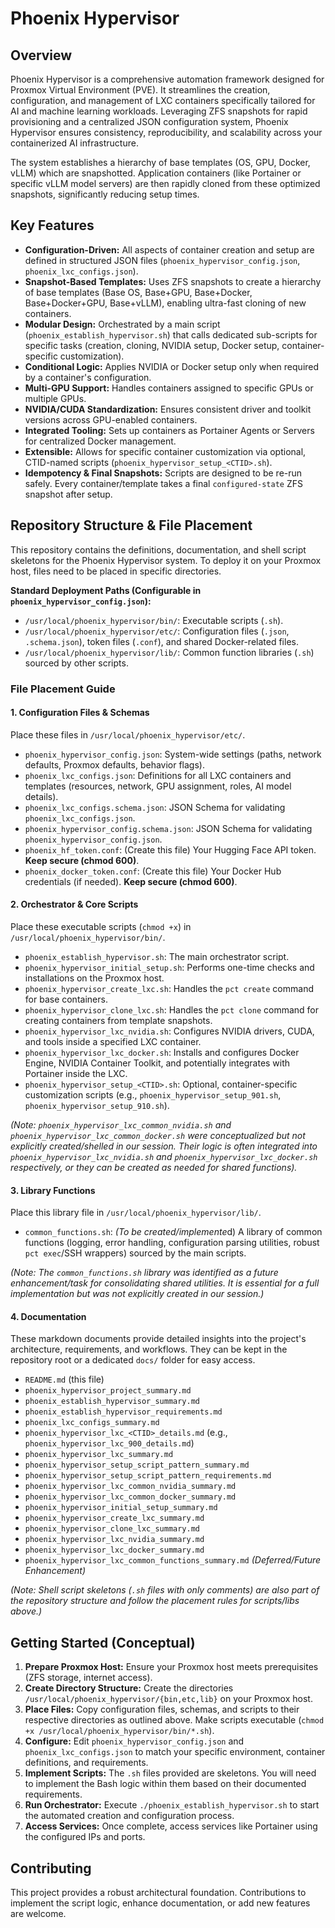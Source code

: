 # Phoenix Hypervisor

## Overview

Phoenix Hypervisor is a comprehensive automation framework designed for Proxmox Virtual Environment (PVE). It streamlines the creation, configuration, and management of LXC containers specifically tailored for AI and machine learning workloads. Leveraging ZFS snapshots for rapid provisioning and a centralized JSON configuration system, Phoenix Hypervisor ensures consistency, reproducibility, and scalability across your containerized AI infrastructure.

The system establishes a hierarchy of base templates (OS, GPU, Docker, vLLM) which are snapshotted. Application containers (like Portainer or specific vLLM model servers) are then rapidly cloned from these optimized snapshots, significantly reducing setup times.

## Key Features

*   **Configuration-Driven:** All aspects of container creation and setup are defined in structured JSON files (`phoenix_hypervisor_config.json`, `phoenix_lxc_configs.json`).
*   **Snapshot-Based Templates:** Uses ZFS snapshots to create a hierarchy of base templates (Base OS, Base+GPU, Base+Docker, Base+Docker+GPU, Base+vLLM), enabling ultra-fast cloning of new containers.
*   **Modular Design:** Orchestrated by a main script (`phoenix_establish_hypervisor.sh`) that calls dedicated sub-scripts for specific tasks (creation, cloning, NVIDIA setup, Docker setup, container-specific customization).
*   **Conditional Logic:** Applies NVIDIA or Docker setup only when required by a container's configuration.
*   **Multi-GPU Support:** Handles containers assigned to specific GPUs or multiple GPUs.
*   **NVIDIA/CUDA Standardization:** Ensures consistent driver and toolkit versions across GPU-enabled containers.
*   **Integrated Tooling:** Sets up containers as Portainer Agents or Servers for centralized Docker management.
*   **Extensible:** Allows for specific container customization via optional, CTID-named scripts (`phoenix_hypervisor_setup_<CTID>.sh`).
*   **Idempotency & Final Snapshots:** Scripts are designed to be re-run safely. Every container/template takes a final `configured-state` ZFS snapshot after setup.

## Repository Structure & File Placement

This repository contains the definitions, documentation, and shell script skeletons for the Phoenix Hypervisor system. To deploy it on your Proxmox host, files need to be placed in specific directories.

**Standard Deployment Paths (Configurable in `phoenix_hypervisor_config.json`):**

*   `/usr/local/phoenix_hypervisor/bin/`: Executable scripts (`.sh`).
*   `/usr/local/phoenix_hypervisor/etc/`: Configuration files (`.json`, `.schema.json`), token files (`.conf`), and shared Docker-related files.
*   `/usr/local/phoenix_hypervisor/lib/`: Common function libraries (`.sh`) sourced by other scripts.

### File Placement Guide

#### 1. Configuration Files & Schemas

Place these files in `/usr/local/phoenix_hypervisor/etc/`.

*   `phoenix_hypervisor_config.json`: System-wide settings (paths, network defaults, Proxmox defaults, behavior flags).
*   `phoenix_lxc_configs.json`: Definitions for all LXC containers and templates (resources, network, GPU assignment, roles, AI model details).
*   `phoenix_lxc_configs.schema.json`: JSON Schema for validating `phoenix_lxc_configs.json`.
*   `phoenix_hypervisor_config.schema.json`: JSON Schema for validating `phoenix_hypervisor_config.json`.
*   `phoenix_hf_token.conf`: (Create this file) Your Hugging Face API token. **Keep secure (chmod 600)**.
*   `phoenix_docker_token.conf`: (Create this file) Your Docker Hub credentials (if needed). **Keep secure (chmod 600)**.

#### 2. Orchestrator & Core Scripts

Place these executable scripts (`chmod +x`) in `/usr/local/phoenix_hypervisor/bin/`.

*   `phoenix_establish_hypervisor.sh`: The main orchestrator script.
*   `phoenix_hypervisor_initial_setup.sh`: Performs one-time checks and installations on the Proxmox host.
*   `phoenix_hypervisor_create_lxc.sh`: Handles the `pct create` command for base containers.
*   `phoenix_hypervisor_clone_lxc.sh`: Handles the `pct clone` command for creating containers from template snapshots.
*   `phoenix_hypervisor_lxc_nvidia.sh`: Configures NVIDIA drivers, CUDA, and tools inside a specified LXC container.
*   `phoenix_hypervisor_lxc_docker.sh`: Installs and configures Docker Engine, NVIDIA Container Toolkit, and potentially integrates with Portainer inside the LXC.
*   `phoenix_hypervisor_setup_<CTID>.sh`: Optional, container-specific customization scripts (e.g., `phoenix_hypervisor_setup_901.sh`, `phoenix_hypervisor_setup_910.sh`).

*(Note: `phoenix_hypervisor_lxc_common_nvidia.sh` and `phoenix_hypervisor_lxc_common_docker.sh` were conceptualized but not explicitly created/shelled in our session. Their logic is often integrated into `phoenix_hypervisor_lxc_nvidia.sh` and `phoenix_hypervisor_lxc_docker.sh` respectively, or they can be created as needed for shared functions).*

#### 3. Library Functions

Place this library file in `/usr/local/phoenix_hypervisor/lib/`.

*   `common_functions.sh`: *(To be created/implemente*d) A library of common functions (logging, error handling, configuration parsing utilities, robust `pct exec`/SSH wrappers) sourced by the main scripts.

*(Note: The `common_functions.sh` library was identified as a future enhancement/task for consolidating shared utilities. It is essential for a full implementation but was not explicitly created in our session.)*

#### 4. Documentation

These markdown documents provide detailed insights into the project's architecture, requirements, and workflows. They can be kept in the repository root or a dedicated `docs/` folder for easy access.

*   `README.md` (this file)
*   `phoenix_hypervisor_project_summary.md`
*   `phoenix_establish_hypervisor_summary.md`
*   `phoenix_establish_hypervisor_requirements.md`
*   `phoenix_lxc_configs_summary.md`
*   `phoenix_hypervisor_lxc_<CTID>_details.md` (e.g., `phoenix_hypervisor_lxc_900_details.md`)
*   `phoenix_hypervisor_lxc_summary.md`
*   `phoenix_hypervisor_setup_script_pattern_summary.md`
*   `phoenix_hypervisor_setup_script_pattern_requirements.md`
*   `phoenix_hypervisor_lxc_common_nvidia_summary.md`
*   `phoenix_hypervisor_lxc_common_docker_summary.md`
*   `phoenix_hypervisor_initial_setup_summary.md`
*   `phoenix_hypervisor_create_lxc_summary.md`
*   `phoenix_hypervisor_clone_lxc_summary.md`
*   `phoenix_hypervisor_lxc_nvidia_summary.md`
*   `phoenix_hypervisor_lxc_docker_summary.md`
*   `phoenix_hypervisor_lxc_common_functions_summary.md` *(Deferred/Future Enhancement)*

*(Note: Shell script skeletons (`.sh` files with only comments) are also part of the repository structure and follow the placement rules for scripts/libs above.)*

## Getting Started (Conceptual)

1.  **Prepare Proxmox Host:** Ensure your Proxmox host meets prerequisites (ZFS storage, internet access).
2.  **Create Directory Structure:** Create the directories `/usr/local/phoenix_hypervisor/{bin,etc,lib}` on your Proxmox host.
3.  **Place Files:** Copy configuration files, schemas, and scripts to their respective directories as outlined above. Make scripts executable (`chmod +x /usr/local/phoenix_hypervisor/bin/*.sh`).
4.  **Configure:** Edit `phoenix_hypervisor_config.json` and `phoenix_lxc_configs.json` to match your specific environment, container definitions, and requirements.
5.  **Implement Scripts:** The `.sh` files provided are skeletons. You will need to implement the Bash logic within them based on their documented requirements.
6.  **Run Orchestrator:** Execute `./phoenix_establish_hypervisor.sh` to start the automated creation and configuration process.
7.  **Access Services:** Once complete, access services like Portainer using the configured IPs and ports.

## Contributing

This project provides a robust architectural foundation. Contributions to implement the script logic, enhance documentation, or add new features are welcome.
